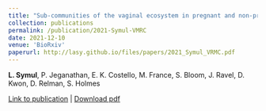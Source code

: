 ```yaml
---
title: "Sub-communities of the vaginal ecosystem in pregnant and non-pregnant women."
collection: publications
permalink: /publication/2021-Symul-VMRC
date: 2021-12-10
venue: 'BioRxiv'
paperurl: http://lasy.github.io/files/papers/2021_Symul_VRMC.pdf
---
```


__L. Symul__, P. Jeganathan, E. K. Costello, M. France, S. Bloom, J. Ravel, D. Kwon, D. Relman, S. Holmes


[Link to publication](https://www.biorxiv.org/content/10.1101/2021.12.10.471327v1) |
[Download pdf](http://lasy.github.io/files/2021_Symul_VMRC.pdf)
